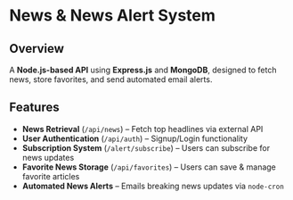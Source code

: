 # News & News Alert System

## Overview
A **Node.js-based API** using **Express.js** and **MongoDB**, designed to fetch news, store favorites, and send automated email alerts.

## Features
- **News Retrieval** (`/api/news`) – Fetch top headlines via external API
- **User Authentication** (`/api/auth`) – Signup/Login functionality
- **Subscription System** (`/alert/subscribe`) – Users can subscribe for news updates
- **Favorite News Storage** (`/api/favorites`) – Users can save & manage favorite articles
- **Automated News Alerts** – Emails breaking news updates via `node-cron`
